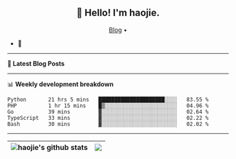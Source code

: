 <h2 align="center">👋 Hello! I'm haojie.</h2>
<p align="center">
  <a href="https://aoyouer.com">Blog</a> •
</p>


- 🔭 


-------

**📝 Latest Blog Posts**


-------

📊 **Weekly development breakdown**
<!--START_SECTION:waka-->

```text
Python       21 hrs 5 mins   █████████████████████░░░░   83.55 %
PHP          1 hr 15 mins    █▒░░░░░░░░░░░░░░░░░░░░░░░   04.96 %
Go           39 mins         ▓░░░░░░░░░░░░░░░░░░░░░░░░   02.64 %
TypeScript   33 mins         ▓░░░░░░░░░░░░░░░░░░░░░░░░   02.22 %
Bash         30 mins         ▓░░░░░░░░░░░░░░░░░░░░░░░░   02.02 %
```

<!--END_SECTION:waka-->

-------



| <img align="center" src="https://github-readme-stats.vercel.app/api?username=haojie06&show_icons=true&theme=graywhite&show_icons=true&count_private=true&include_all_commits=true&hide_border=true" alt="haojie's github stats" /> | <img align="center" src="https://github-readme-stats.vercel.app/api/top-langs/?username=haojie06&layout=compact&theme=graywhite&hide_border=true&hide=css,html" /> |
| ------------- | ------------- |


